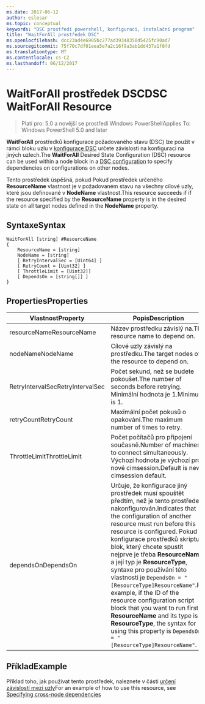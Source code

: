 ```yaml
---
ms.date: 2017-06-12
author: eslesar
ms.topic: conceptual
keywords: "DSC prostředí powershell, konfiguraci, instalační program"
title: "WaitForAll prostředek DSC"
ms.openlocfilehash: dcc23ad4e6905bc277ad39348350d5425fc90ad7
ms.sourcegitcommit: 75f70c7df01eea5e7a2c16f9a3ab1dd437a1f8fd
ms.translationtype: MT
ms.contentlocale: cs-CZ
ms.lasthandoff: 06/12/2017
---
```

# <a name="dsc-waitforall-resource"></a><span data-ttu-id="c51d4-103">WaitForAll prostředek DSC</span><span class="sxs-lookup"><span data-stu-id="c51d4-103">DSC WaitForAll Resource</span></span>

> <span data-ttu-id="c51d4-104">Platí pro: 5.0 a novější se prostředí Windows PowerShell</span><span class="sxs-lookup"><span data-stu-id="c51d4-104">Applies To: Windows PowerShell 5.0 and later</span></span>

<span data-ttu-id="c51d4-105">**WaitForAll** prostředků konfigurace požadovaného stavu (DSC) lze použít v rámci bloku uzlu v [konfigurace DSC](configurations.md) určete závislosti na konfiguraci na jiných uzlech.</span><span class="sxs-lookup"><span data-stu-id="c51d4-105">The **WaitForAll** Desired State Configuration (DSC) resource can be used within a node block in a [DSC configuration](configurations.md) to specify dependencies on configurations on other nodes.</span></span>

<span data-ttu-id="c51d4-106">Tento prostředek úspěšná, pokud Pokud prostředek určeného **ResourceName** vlastnost je v požadovaném stavu na všechny cílové uzly, které jsou definované v **NodeName** vlastnost.</span><span class="sxs-lookup"><span data-stu-id="c51d4-106">This resource succeeds if if the resource specified by the **ResourceName** property is in the desired state on all target nodes defined in the **NodeName** property.</span></span>


## <a name="syntax"></a><span data-ttu-id="c51d4-107">Syntaxe</span><span class="sxs-lookup"><span data-stu-id="c51d4-107">Syntax</span></span>

```
WaitForAll [string] #ResourceName
{
    ResourceName = [string]
    NodeName = [string]
    [ RetryIntervalSec = [Uint64] ]
    [ RetryCount = [Uint32] ] 
    [ ThrottleLimit = [Uint32]]
    [ DependsOn = [string[]] ]
}
```

## <a name="properties"></a><span data-ttu-id="c51d4-108">Properties</span><span class="sxs-lookup"><span data-stu-id="c51d4-108">Properties</span></span>

|  <span data-ttu-id="c51d4-109">Vlastnost</span><span class="sxs-lookup"><span data-stu-id="c51d4-109">Property</span></span>  |  <span data-ttu-id="c51d4-110">Popis</span><span class="sxs-lookup"><span data-stu-id="c51d4-110">Description</span></span>   | 
|---|---| 
| <span data-ttu-id="c51d4-111">resourceName</span><span class="sxs-lookup"><span data-stu-id="c51d4-111">ResourceName</span></span>| <span data-ttu-id="c51d4-112">Název prostředku závislý na.</span><span class="sxs-lookup"><span data-stu-id="c51d4-112">The resource name to depend on.</span></span>| 
| <span data-ttu-id="c51d4-113">nodeName</span><span class="sxs-lookup"><span data-stu-id="c51d4-113">NodeName</span></span>| <span data-ttu-id="c51d4-114">Cílové uzly závislý na prostředku.</span><span class="sxs-lookup"><span data-stu-id="c51d4-114">The target nodes of the resource to depend on.</span></span>| 
| <span data-ttu-id="c51d4-115">RetryIntervalSec</span><span class="sxs-lookup"><span data-stu-id="c51d4-115">RetryIntervalSec</span></span>| <span data-ttu-id="c51d4-116">Počet sekund, než se budete pokoušet.</span><span class="sxs-lookup"><span data-stu-id="c51d4-116">The number of seconds before retrying.</span></span> <span data-ttu-id="c51d4-117">Minimální hodnota je 1.</span><span class="sxs-lookup"><span data-stu-id="c51d4-117">Minimum is 1.</span></span>| 
| <span data-ttu-id="c51d4-118">retryCount</span><span class="sxs-lookup"><span data-stu-id="c51d4-118">RetryCount</span></span>| <span data-ttu-id="c51d4-119">Maximální počet pokusů o opakování.</span><span class="sxs-lookup"><span data-stu-id="c51d4-119">The maximum number of times to retry.</span></span>| 
| <span data-ttu-id="c51d4-120">ThrottleLimit</span><span class="sxs-lookup"><span data-stu-id="c51d4-120">ThrottleLimit</span></span>| <span data-ttu-id="c51d4-121">Počet počítačů pro připojení současně.</span><span class="sxs-lookup"><span data-stu-id="c51d4-121">Number of machines to connect simultaneously.</span></span> <span data-ttu-id="c51d4-122">Výchozí hodnota je výchozí pro nové cimsession.</span><span class="sxs-lookup"><span data-stu-id="c51d4-122">Default is new-cimsession default.</span></span>| 
| <span data-ttu-id="c51d4-123">dependsOn</span><span class="sxs-lookup"><span data-stu-id="c51d4-123">DependsOn</span></span> | <span data-ttu-id="c51d4-124">Určuje, že konfigurace jiný prostředek musí spouštět předtím, než je tento prostředek nakonfigurován.</span><span class="sxs-lookup"><span data-stu-id="c51d4-124">Indicates that the configuration of another resource must run before this resource is configured.</span></span> <span data-ttu-id="c51d4-125">Pokud ID konfigurace prostředků skriptu blok, který chcete spustit nejprve je třeba __ResourceName__ a její typ je __ResourceType__, syntaxe pro používání této vlastnosti je `DependsOn = "[ResourceType]ResourceName"`.</span><span class="sxs-lookup"><span data-stu-id="c51d4-125">For example, if the ID of the resource configuration script block that you want to run first is __ResourceName__ and its type is __ResourceType__, the syntax for using this property is `DependsOn = "[ResourceType]ResourceName"`.</span></span>|


## <a name="example"></a><span data-ttu-id="c51d4-126">Příklad</span><span class="sxs-lookup"><span data-stu-id="c51d4-126">Example</span></span>

<span data-ttu-id="c51d4-127">Příklad toho, jak používat tento prostředek, naleznete v části [určení závislostí mezi uzly](crossNodeDependencies.md)</span><span class="sxs-lookup"><span data-stu-id="c51d4-127">For an example of how to use this resource, see [Specifying cross-node dependencies](crossNodeDependencies.md)</span></span>

